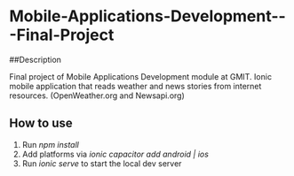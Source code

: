 # Mobile-Applications-Development---Final-Project

##Description

Final project of Mobile Applications Development module at GMIT. Ionic mobile application that reads weather and news stories from internet resources. (OpenWeather.org and Newsapi.org) 

## How to use
1. Run *npm install*
2. Add platforms via *ionic capacitor add android | ios*
3. Run *ionic serve* to start the local dev server
